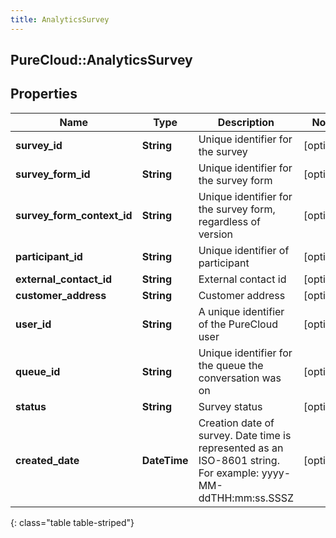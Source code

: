 ```yaml
---
title: AnalyticsSurvey
---
```

## PureCloud::AnalyticsSurvey

## Properties

|Name | Type | Description | Notes|
|------------ | ------------- | ------------- | -------------|
| **survey_id** | **String** | Unique identifier for the survey | [optional] |
| **survey_form_id** | **String** | Unique identifier for the survey form | [optional] |
| **survey_form_context_id** | **String** | Unique identifier for the survey form, regardless of version | [optional] |
| **participant_id** | **String** | Unique identifier of participant | [optional] |
| **external_contact_id** | **String** | External contact id | [optional] |
| **customer_address** | **String** | Customer address | [optional] |
| **user_id** | **String** | A unique identifier of the PureCloud user | [optional] |
| **queue_id** | **String** | Unique identifier for the queue the conversation was on | [optional] |
| **status** | **String** | Survey status | [optional] |
| **created_date** | **DateTime** | Creation date of survey. Date time is represented as an ISO-8601 string. For example: yyyy-MM-ddTHH:mm:ss.SSSZ | [optional] |
{: class="table table-striped"}


